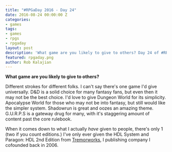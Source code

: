 ```yaml
---
title: "#RPGaDay 2016 - Day 24"
date: 2016-08-24 00:00:00 Z
categories:
- games
tags:
- games
- rpgs
- rpgaday
layout: post
description: 'What game are you likely to give to others? Day 24 of #RPGaDay.'
featured: rpgaday.png
author: Rob Kalajian
---
```


**What game are you likely to give to others?**

Different strokes for different folks. I can't say there's one game I'd give universally. D&D is a solid choice for many fantasy fans, but even then it may not be the best choice. I'd love to give Dungeon World for its simplicity. Apocalypse World for those who may not be into fantasy, but still would like the simpler system. Shadowrun is great and oozes an amazing theme. G.U.R.P.S is a gateway drug for many, with it's staggering amount of content past the core rulebook.

When it comes down to what I actually *have* given to people, there's only 1 (two if you count editions.) I've only ever given the HDL System and Paragon: HDL 2nd Edition from [Tremorworks](http://tremorworks.com), I publishing company I cofounded back in 2006.
